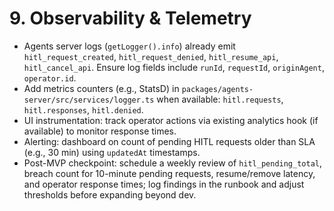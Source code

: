 # 9. Observability & Telemetry
- Agents server logs (`getLogger().info`) already emit `hitl_request_created`, `hitl_request_denied`, `hitl_resume_api`, `hitl_cancel_api`. Ensure log fields include `runId`, `requestId`, `originAgent`, `operator.id`.
- Add metrics counters (e.g., StatsD) in `packages/agents-server/src/services/logger.ts` when available: `hitl.requests`, `hitl.responses`, `hitl.denied`.
- UI instrumentation: track operator actions via existing analytics hook (if available) to monitor response times.
- Alerting: dashboard on count of pending HITL requests older than SLA (e.g., 30 min) using `updatedAt` timestamps.
- Post-MVP checkpoint: schedule a weekly review of `hitl_pending_total`, breach count for 10-minute pending requests, resume/remove latency, and operator response times; log findings in the runbook and adjust thresholds before expanding beyond dev.
